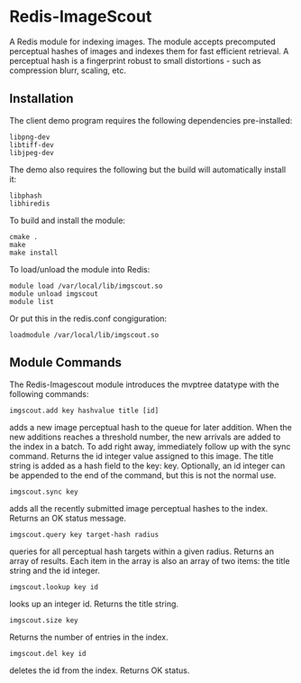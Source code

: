 # Redis-ImageScout

A Redis module for indexing images.  The module accepts
precomputed perceptual hashes of images and indexes them
for fast efficient retrieval.  A perceptual hash is a
fingerprint robust to small distortions - such as compression
blurr, scaling, etc.  


## Installation

The client demo program requires the following dependencies
pre-installed:

```
libpng-dev
libtiff-dev
libjpeg-dev
```

The demo also requires the following but the build will
automatically install it:

```
libphash
libhiredis
```

To build and install the module:

```
cmake .
make
make install
```

To load/unload the module into Redis:

```
module load /var/local/lib/imgscout.so
module unload imgscout
module list
```

Or put this in the redis.conf congiguration:

```
loadmodule /var/local/lib/imgscout.so
```

## Module Commands

The Redis-Imagescout module introduces the mvptree datatype
with the following commands:


```
imgscout.add key hashvalue title [id]
```

adds a new image perceptual hash to the queue for later addition.  When the
new additions reaches a threshold number, the new arrivals are added to the
index in a batch.  To add right away, immediately follow up with the sync
command.  Returns the id integer value assigned to this image.  The title
string is added as a hash field to the key:<id> key.  Optionally, an id integer
can be appended to the end of the command, but this is not the normal use.  


```
imgscout.sync key
```

adds all the recently submitted image perceptual hashes to the index.  Returns
an OK status message.


```
imgscout.query key target-hash radius
```

queries for all perceptual hash targets within a given radius.  Returns an array of results.
Each item in the array is also an array of two items: the title string and the id integer.


```
imgscout.lookup key id
```

looks up an integer id.  Returns the title string.


```
imgscout.size key
```

Returns the number of entries in the index.

```
imgscout.del key id
```

deletes the id from the index. Returns OK status.



